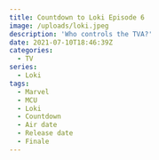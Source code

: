 ```yaml
---
title: Countdown to Loki Episode 6
image: /uploads/loki.jpeg
description: 'Who controls the TVA?'
date: 2021-07-10T18:46:39Z
categories:
  - TV
series:
  - Loki
tags:
  - Marvel
  - MCU
  - Loki
  - Countdown
  - Air date
  - Release date
  - Finale
---
```


<div class='text-center py-12 text-6xl font-mono'>
<timepiece-countdown date='2021-07-14T07:00:00Z' :leading-zeroes='{ hours: true, minutes: true, seconds: true }' days-separator='&nbsp;days ' hours-separator=':' minutes-separator=':' seconds-separator='' expired-text='Go watch it now!'></timepiece-countdown>
</span>